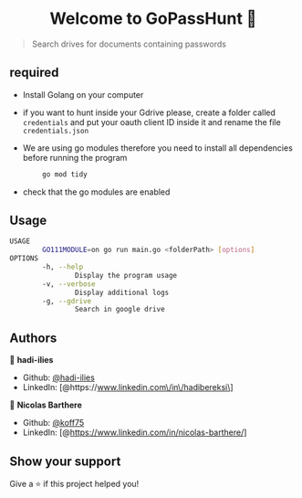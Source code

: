 <h1 align="center">Welcome to GoPassHunt 👋</h1>
<p>
</p>

>  Search drives for documents containing passwords

## required
- Install Golang on your computer

- if you want to hunt inside your Gdrive please, create a folder called `credentials` and put your oauth client ID inside it and rename the file `credentials.json`

- We are using go modules therefore you need to install all dependencies before running the program
``` sh
        go mod tidy
```
- check that the go modules are enabled
## Usage

```sh
USAGE
        GO111MODULE=on go run main.go <folderPath> [options]
OPTIONS
        -h, --help
                Display the program usage
        -v, --verbose
                Display additional logs
        -g, --gdrive
                Search in google drive
```

## Authors

👤 **hadi-ilies**

* Github: [@hadi-ilies](https://github.com/hadi-ilies)
* LinkedIn: [@https:\/\/www.linkedin.com\/in\/hadibereksi\]

👤 **Nicolas Barthere**

* Github: [@koff75](https://github.com/koff75)
* LinkedIn: [@https://www.linkedin.com/in/nicolas-barthere/]

## Show your support

Give a ⭐️ if this project helped you!
